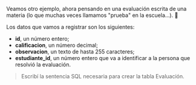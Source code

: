 Veamos otro ejemplo, ahora pensando en una evaluación escrita de una materia (lo que muchas veces llamamos "prueba" en la escuela...). :page_with_curl:

Los datos que vamos a registrar son los siguientes:
* **id**, un número entero;
* **calificacion**, un número decimal;
* **observacion**, un texto de hasta 255 caracteres;
* **estudiante_id**, un número entero que va a identificar a la persona que resolvió la evaluación.

> Escribí la sentencia SQL necesaria para crear la tabla Evaluación.